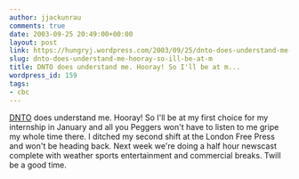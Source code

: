 ```yaml
---
author: jjackunrau
comments: true
date: 2003-09-25 20:49:00+00:00
layout: post
link: https://hungryj.wordpress.com/2003/09/25/dnto-does-understand-me-hooray-so-ill-be-at-m/
slug: dnto-does-understand-me-hooray-so-ill-be-at-m
title: DNTO does understand me. Hooray! So I'll be at m...
wordpress_id: 159
tags:
- cbc
---
```


[DNTO](http://cbc.ca/dnto) does understand me.  Hooray!  So I'll be at my first choice for my internship in January and all you Peggers won't have to listen to me gripe my whole time there.  I ditched my second shift at the London Free Press and won't be heading back.  Next week we're doing a half hour newscast complete with weather sports entertainment and commercial breaks.  Twill be a good time.
